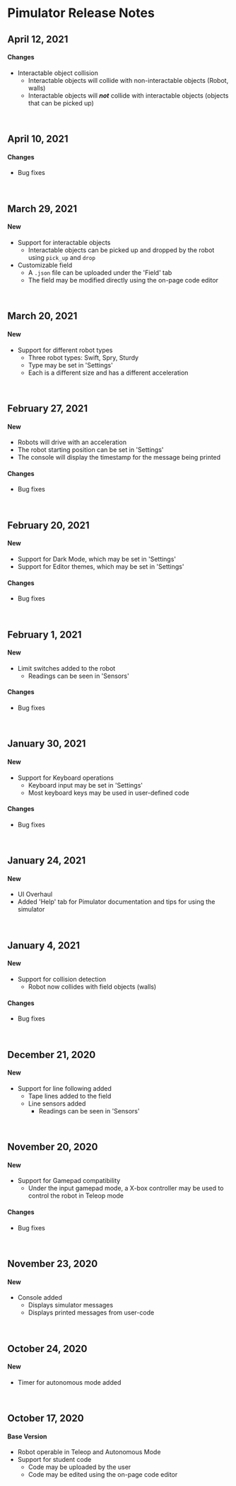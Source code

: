 # Pimulator Release Notes

## April 12, 2021
#### Changes
- Interactable object collision
    - Interactable objects will collide with non-interactable objects (Robot, walls)
    - Interactable objects will ***not*** collide with interactable objects (objects that can be picked up)
<br>

## April 10, 2021
#### Changes
- Bug fixes
<br>

## March 29, 2021
#### New
- Support for interactable objects
    - Interactable objects can be picked up and dropped by the robot using `pick_up` and `drop`
- Customizable field
    - A `.json` file can be uploaded under the 'Field' tab
    - The field may be modified directly using the on-page code editor
<br>

## March 20, 2021
#### New
- Support for different robot types
    - Three robot types: Swift, Spry, Sturdy
    - Type may be set in 'Settings'
    - Each is a different size and has a different acceleration
<br>

## February 27, 2021
#### New
- Robots will drive with an acceleration
- The robot starting position can be set in 'Settings'
- The console will display the timestamp for the message being printed

#### Changes
- Bug fixes
<br>

## February 20, 2021
#### New
- Support for Dark Mode, which may be set in 'Settings'
- Support for Editor themes, which may be set in 'Settings'

#### Changes
- Bug fixes
<br>

## February 1, 2021
#### New
- Limit switches added to the robot
    - Readings can be seen in 'Sensors'

#### Changes
- Bug fixes
<br>

## January 30, 2021
#### New
- Support for Keyboard operations
    - Keyboard input may be set in 'Settings'
    - Most keyboard keys may be used in user-defined code

#### Changes
- Bug fixes
<br>

## January 24, 2021
#### New
- UI Overhaul
- Added 'Help' tab for Pimulator documentation and tips for using the simulator
<br>

## January 4, 2021
#### New
- Support for collision detection
    - Robot now collides with field objects (walls)

#### Changes
- Bug fixes
<br>

## December 21, 2020
#### New
- Support for line following added
    - Tape lines added to the field
    - Line sensors added
        - Readings can be seen in 'Sensors'
<br>

## November 20, 2020
#### New
- Support for Gamepad compatibility
    - Under the input gamepad mode, a X-box controller may be used to control the robot in Teleop mode

#### Changes
- Bug fixes
<br>

## November 23, 2020
#### New
- Console added
    - Displays simulator messages
    - Displays printed messages from user-code
<br>

## October 24, 2020
#### New
- Timer for autonomous mode added
<br>

## October 17, 2020
#### Base Version
- Robot operable in Teleop and Autonomous Mode
- Support for student code
    - Code may be uploaded by the user
    - Code may be edited using the on-page code editor
